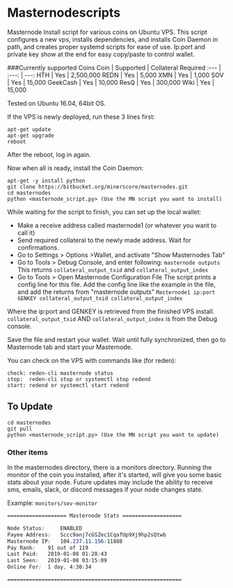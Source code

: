 # Masternodescripts
Masternode Install script for various coins on Ubuntu VPS. 
This script configures a new vps, installs dependencies, and installs Coin Daemon in path, and creates proper systemd scripts for ease of use.
Ip:port and private key show at the end for easy copy/paste to control wallet.

###Currently supported Coins
Coin | Supported | Collateral Required
:--- | :---: | ---:
HTH | Yes | 2,500,000
REDN | Yes | 5,000
XMN | Yes | 1,000
SOV | Yes | 15,000
GeekCash | Yes | 10,000
ResQ  | Yes | 300,000
Wiki | Yes | 15,000

Tested on Ubuntu 16.04, 64bit OS. 


If the VPS is newly deployed, run these 3 lines first:
```
apt-get update
apt-get upgrade
reboot
```

After the reboot, log in again.

Now when all is ready, install the Coin Daemon:
```
apt-get -y install python
git clone https://bitbucket.org/minerscore/masternodes.git
cd masternodes
python <masternode_script.py> (Use the MN script you want to install)
```

While waiting for the script to finish, you can set up the local wallet:

* Make a receive address called masternode1 (or whatever you want to call it)
* Send required collateral to the newly made address. Wait for confirmations.
* Go to Settings > Options >Wallet, and activate "Show Masternodes Tab"
* Go to Tools > Debug Console, and enter following: `masternode outputs` 
  This returns `collateral_output_txid` and `collateral_output_index`
* Go to Tools > Open Masternode Configuration File
  The script prints a config line for this file.
  Add the config line like the example in the file, and add the returns from "masternode outputs"
    ```Masternode1 ip:port GENKEY collateral_output_txid collateral_output_index```

Where the ip:port and GENKEY is retrieved from the finished VPS install. `collateral_output_txid` AND `collateral_output_index` is from the Debug console.

Save the file and restart your wallet. Wait until fully synchronized, then go to Masternode tab and start your Masternode.

You can check on the VPS with commands like (for reden):
```
check: reden-cli masternode status
stop:  reden-cli stop or systemctl stop redend
start: redend or systemctl start redend
```

## To Update
```
cd masternodes
git pull
python <masternode_script.py> (Use the MN script you want to update)
```

### Other items
In the masternodes directory, there is a monitors directory.  Running the monitor of the coin you installed, after it's started, will give you some basic stats about your node.  Future updates may include the ability to receive sms, emails, slack, or discord messages if your node changes state.

Example: `monitors/sov-monitor`

```css
=================== Masternode Stats ===================

Node Status:	 ENABLED
Payee Address:	 Sccc9anj7cGSZec1CqafUp9Xj9hp2sQtwb
Masternode IP:	 104.237.11.156:11888
Pay Rank:	 91 out of 119
Last Paid:	 2019-01-08 01:28:43
Last Seen:	 2019-01-08 03:15:09
Online For:	 1 day, 4:30:34

========================================================
```